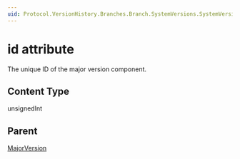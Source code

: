 ```yaml
---
uid: Protocol.VersionHistory.Branches.Branch.SystemVersions.SystemVersion.MajorVersions.MajorVersion-id
---
```


# id attribute

The unique ID of the major version component.

## Content Type

unsignedInt

## Parent

[MajorVersion](xref:Protocol.VersionHistory.Branches.Branch.SystemVersions.SystemVersion.MajorVersions.MajorVersion)
